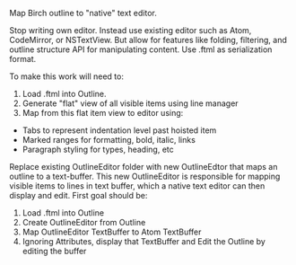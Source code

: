 Map Birch outline to "native" text editor.

Stop writing own editor. Instead use existing editor such as Atom, CodeMirror, or NSTextView. But allow for features like folding, filtering, and outline structure API for manipulating content. Use .ftml as serialization format.

To make this work will need to:

1. Load .ftml into Outline.
2. Generate "flat" view of all visible items using line manager
3. Map from this flat item view to editor using:
  - Tabs to represent indentation level past hoisted item
  - Marked ranges for formatting, bold, italic, links
  - Paragraph styling for types, heading, etc


Replace existing OutlineEditor folder with new OutlineEdtor that maps an outline to a text-buffer. This new OutlineEditor is responsible for mapping visible items to lines in text buffer, which a native text editor can then display and edit. First goal should be:

1. Load .ftml into Outline
2. Create OutlineEditor from Outline
3. Map OutlineEditor TextBuffer to Atom TextBuffer
4. Ignoring Attributes, display that TextBuffer and Edit the Outline by editing the buffer